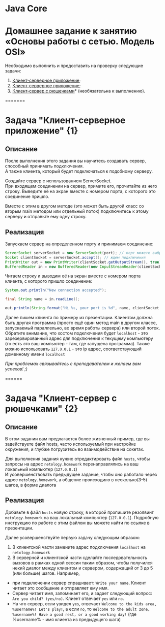 # Java Core
# Домашнее задание к занятию «Основы работы с сетью. Модель OSI»

Необходимо выполнить и предоставить на проверку следующие задачи:

1. [Клиент-серверное приложение](./README.md#1);
1. [Клиент-серверное приложение](./README.md#my-custom-anchor-point);
2. [Клиент-сервер с рюшечками](./README.md#2)* (необязательна к выполнению).

=======

<a name="my-custom-anchor-point"></a>
# Задача "Клиент-серверное приложение" {1}

## Описание
После выполнения этого задания вы научитесь создавать сервер, способный принимать подключения.  
А также клиента, который будет подключаться к подобному серверу.

Создайте сервер с использованием ServerSocket.   
При входящем соединении на сервер, примите его, прочитайте из него строку. Выведите её на экран вместе с номером порта, с которого это соединение пришло.

Вместе с этим в другом методе (это может быть другой класс со вторым main методом или отдельный поток) подключитесь к этому серверу и отправьте ему одну строку.

## Реализация
Запускаем сервер на определенном порту и принимаем соединение:

```java
ServerSocket serverSocket = new ServerSocket(port); // порт можете выбрать любой в доступном диапазоне 0-65536. Но чтобы не нарваться на уже занятый - рекомендуем использовать около 8080
Socket clientSocket = serverSocket.accept(); // ждем подключения
PrintWriter out = new PrintWriter(clientSocket.getOutputStream(), true);
BufferedReader in = new BufferedReader(new InputStreamReader(clientSocket.getInputStream()));
```

Читаем строку и выводим её на экран вместе с номером порта клиента, с которого пришло соединение:

```java
System.out.println("New connection accepted");

final String name = in.readLine();

out.println(String.format("Hi %s, your port is %d", name, clientSocket.getPort()));
```

Далее пишем клиента по примеру из презентации. Клиентом должна быть другая программа (просто ещё один метод main в другом классе, запускаемый параллельно, во время работы сервера) или второй поток. Обратите внимание, что хостом подключения будет `localhost` - это зарезервированный адрес для подключения к текущему компьютеру (то есть это ваш компьютер - там, где запущена программа). Также можно использовать `127.0.0.1` - это ip адрес, соответствующий доменному имени `localhost`

*При проблемах связывайтесь с преподавателем и желаем вам успехов! ;)*

======

# Задача "Клиент-сервер с рюшечками" {2}

## Описание
В этом задании вам предлагается более жизненный пример, где вы задействуете файл hosts, часто используемый при настройке окружения, и глубже погрузитесь во взаимодействие на сокетах.

Для выполнения задания нужно отредактировать файл `hosts`, чтобы запросы на адрес `netology.homework` перенаправлялись на ваш локальный компьютер (`127.0.0.1`)  
И усовершенствовать предыдущее задание, чтобы оно работало через адрес `netology.homework`, а общение происходило в несколько(3-5) шагов, в форме диалога

## Реализация
Добавьте в файл `hosts` новую строку, в которой пропишите резолвинг `netology.homework` на ваш локальный компьютер (`127.0.0.1`). Подробную инструкцию по работе с этим файлом вы можете найти по ссылке в презентации.

Далее усовершенствуйте первую задачу следующим образом:
1. В клиентской части замените адрес подключения `localhost` на `netology.homework`
2. В серверной и клиентской части сделайте последовательность вызовов в рамках одной сессии таким образом, чтобы получился некий диалог между клиентом и сервером, содержащий от 3 до 5 (или больше) шагов. Например,
- при подключении сервер спрашивает: `Write your name`. Клиент читает это сообщение и отправляет ему имя.
- Сервер читает имя, запоминает его, и задает следующий вопрос: `Are you child? (yes/no)`. Клиент отвечает `yes` или `no`.
- На что сервер, если увидел `yes`, отвечает `Welcome to the kids area, %username%! Let's play!`, а если `no`, то `Welcome to the adult zone, %username%! Have a good rest, or a good working day!` (где %username% - имя клиента из предыдущего шага)